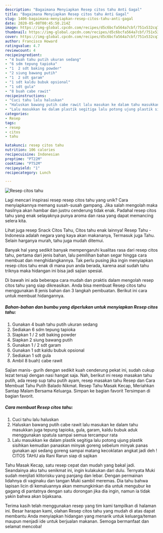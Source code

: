 ```yaml
---
description: "Bagaimana Menyiapkan Resep citos tahu Anti Gagal"
title: "Bagaimana Menyiapkan Resep citos tahu Anti Gagal"
slug: 1406-bagaimana-menyiapkan-resep-citos-tahu-anti-gagal
date: 2020-05-08T00:45:50.214Z
image: https://img-global.cpcdn.com/recipes/d5c6bcfa564a7cbf/751x532cq70/resep-citos-tahu-foto-resep-utama.jpg
thumbnail: https://img-global.cpcdn.com/recipes/d5c6bcfa564a7cbf/751x532cq70/resep-citos-tahu-foto-resep-utama.jpg
cover: https://img-global.cpcdn.com/recipes/d5c6bcfa564a7cbf/751x532cq70/resep-citos-tahu-foto-resep-utama.jpg
author: Francisco Howard
ratingvalue: 4.7
reviewcount: 4
recipeingredient:
- "4 buah tahu putih ukuran sedang"
- "6 sdm tepung tapioka"
- "1  2 sdt baking powder"
- "2 siung bawang putih"
- "1  2 sdt garam"
- "1 sdt kaldu bubuk opsional"
- "1 sdt gula"
- "8 buah cabe rawit"
recipeinstructions:
- "Cuci tahu lalu haluskan"
- "Haluskan bawang putih cabe rawit lalu masukan ke dalam tahu masukkan juga tepung tapioka, gula, garam, kaldu bubuk aduk menggunakan spatula sampai semua tercampur rata"
- "Lalu masukkan ke dalam plastik segitiga lalu potong ujung plastik sisihkan kemudian panaskan minyak goreng sebelum minyak panas gunakan api sedang goreng sampai matang kecoklatan angkat jadi deh ! CITOS TAHU ala Rani Rarun siap di sajikan"
categories:
- Resep
tags:
- resep
- citos
- tahu

katakunci: resep citos tahu 
nutrition: 106 calories
recipecuisine: Indonesian
preptime: "PT22M"
cooktime: "PT52M"
recipeyield: "1"
recipecategory: Lunch

---
```



![Resep citos tahu](https://img-global.cpcdn.com/recipes/d5c6bcfa564a7cbf/751x532cq70/resep-citos-tahu-foto-resep-utama.jpg)

Lagi mencari inspirasi resep resep citos tahu yang unik? Cara menyiapkannya memang susah-susah gampang. Jika salah mengolah maka hasilnya akan hambar dan justru cenderung tidak enak. Padahal resep citos tahu yang enak selayaknya punya aroma dan rasa yang dapat memancing selera kita.

Lihat juga resep Snack Citos Tahu, Citos tahu enak lainnya! Resep Tahu - Indonesia adalah negara yang kaya akan makananya, Termasuk juga Tahu. Selain harganya murah, tahu juga mudah ditemui.

Banyak hal yang sedikit banyak mempengaruhi kualitas rasa dari resep citos tahu, pertama dari jenis bahan, lalu pemilihan bahan segar hingga cara membuat dan menghidangkannya. Tak perlu pusing jika ingin menyiapkan resep citos tahu enak di mana pun anda berada, karena asal sudah tahu triknya maka hidangan ini bisa jadi sajian spesial.


Di bawah ini ada beberapa cara mudah dan praktis dalam mengolah resep citos tahu yang siap dikreasikan. Anda bisa membuat Resep citos tahu menggunakan 8 jenis bahan dan 3 langkah pembuatan. Berikut ini cara untuk membuat hidangannya.

<!--inarticleads1-->

##### Bahan-bahan dan bumbu yang diperlukan untuk menyiapkan Resep citos tahu:

1. Gunakan 4 buah tahu putih ukuran sedang
1. Sediakan 6 sdm tepung tapioka
1. Siapkan 1 / 2 sdt baking powder
1. Siapkan 2 siung bawang putih
1. Gunakan 1 / 2 sdt garam
1. Gunakan 1 sdt kaldu bubuk opsional
1. Sediakan 1 sdt gula
1. Ambil 8 buah) cabe rawit


Sajian manis- gurih dengan sedikit kuah cenderung pekat ini, sudah cukup lezat tersaji dengan nasi hangat saja. Nah, berikut ini resep masakan tahu putih, ada resep sup tahu putih ayam, resep masakan tahu Resep dan Cara Membuat Tahu Putih Balado Nikmat. Resep Tahu Masak Kecap, Meriahkan Santap Malam Bersama Keluarga. Simpan ke bagian favorit Tersimpan di bagian favorit. 

<!--inarticleads2-->

##### Cara membuat Resep citos tahu:

1. Cuci tahu lalu haluskan
1. Haluskan bawang putih cabe rawit lalu masukan ke dalam tahu masukkan juga tepung tapioka, gula, garam, kaldu bubuk aduk menggunakan spatula sampai semua tercampur rata
1. Lalu masukkan ke dalam plastik segitiga lalu potong ujung plastik sisihkan kemudian panaskan minyak goreng sebelum minyak panas gunakan api sedang goreng sampai matang kecoklatan angkat jadi deh ! CITOS TAHU ala Rani Rarun siap di sajikan


Tahu Masak Kecap, satu resep cepat dan mudah yang bakal jadi. Seandainya aku tahu senikmat ini, ingin kulakukan dari dulu. Ternyata Muki sudah menjilati klitorisku yang panjang dan lebar. Dengan permainan lidahnya di vaginaku dan tangan Muki sambil meremas. Dia tahu bahwa lapisan licin di kemaluannya akan memungkinkan dia untuk mengubur ke gagang di pantatnya dengan satu dorongan jika dia ingin, namun ia tidak yakin bahwa akan bijaksana. 

Terima kasih telah menggunakan resep yang tim kami tampilkan di halaman ini. Besar harapan kami, olahan Resep citos tahu yang mudah di atas dapat membantu Anda menyiapkan hidangan yang menarik untuk keluarga/teman maupun menjadi ide untuk berjualan makanan. Semoga bermanfaat dan selamat mencoba!
